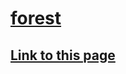 # [forest](https://truegelen.github.io/forest/dist/)
[Link to this page](https://truegelen.github.io/forest/dist/)
--------------------------------
